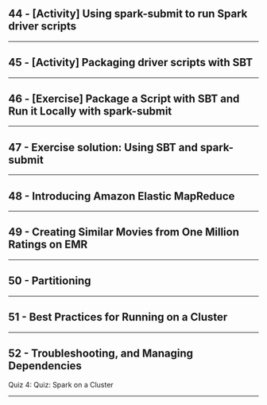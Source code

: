 ## 44 - [Activity] Using spark-submit to run Spark driver scripts

***

## 45 - [Activity] Packaging driver scripts with SBT

***

## 46 - [Exercise] Package a Script with SBT and Run it Locally with spark-submit

***

## 47 - Exercise solution: Using SBT and spark-submit

***

## 48 - Introducing Amazon Elastic MapReduce

***

## 49 - Creating Similar Movies from One Million Ratings on EMR

***

## 50 - Partitioning

***

## 51 - Best Practices for Running on a Cluster

***

## 52 - Troubleshooting, and Managing Dependencies
Quiz 4: Quiz: Spark on a Cluster

***
